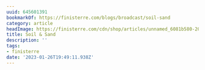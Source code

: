 ```yaml
---
uuid: 645601391
bookmarkOf: https://finisterre.com/blogs/broadcast/soil-sand
category: article
headImage: https://finisterre.com/cdn/shop/articles/unnamed_6081b580-2023-4360-813c-48bdfc26c6c9.jpg?v=1662464493
title: Soil & Sand
description: ''
tags:
- finisterre
date: '2023-01-26T19:49:11.938Z'
---
```



